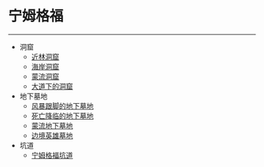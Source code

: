 # 宁姆格福

---

- 洞窟
  - [近林洞窟]()
  - [海岸洞窟]()
  - [蒙流洞窟]()
  - [大道下的洞窟]()
- 地下墓地
  - [风暴跟脚的地下墓地]()
  - [死亡降临的地下墓地]()
  - [蒙流地下墓地]()
  - [边境英雄墓地]()
- 坑道
  - [宁姆格福坑道]()